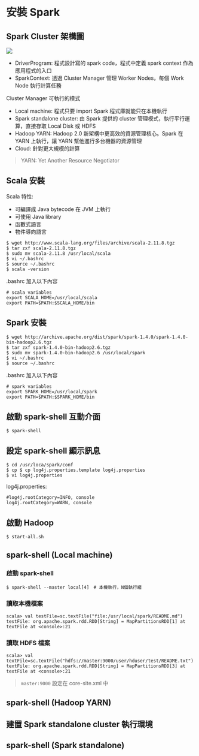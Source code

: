 # 安裝 Spark

## Spark Cluster 架構圖

![](http://spark.apache.org/docs/latest/img/cluster-overview.png)

- DriverProgram: 程式設計寫的 spark code，程式中定義 spark context 作為應用程式的入口
- SparkContext: 透過 Cluster Manager 管理 Worker Nodes，每個 Work Node 執行計算任務

Cluster Manager 可執行的模式
- Local machine: 程式只要 import Spark 程式庫就能只在本機執行
- Spark standalone cluster: 由 Spark 提供的 cluster 管理模式，執行平行運算，直接存取 Local Disk 或 HDFS
- Hadoop YARN: Hadoop 2.0 新架構中更高效的資源管理核心。Spark 在 YARN 上執行，讓 YARN 幫他進行多台機器的資源管理
- Cloud: 針對更大規模的計算

> YARN: Yet Another Resource Negotiator

## Scala 安裝

Scala 特性:
- 可編譯成 Java bytecode 在 JVM 上執行
- 可使用 Java library
- 函數式語言
- 物件導向語言

```shell
$ wget http://www.scala-lang.org/files/archive/scala-2.11.8.tgz
$ tar zxf scala-2.11.8.tgz
$ sudo mv scala-2.11.8 /usr/local/scala
$ vi ~/.bashrc
$ source ~/.bashrc
$ scala -version
```

.bashrc 加入以下內容
```
# scala variables
export SCALA_HOME=/usr/local/scala
export PATH=$PATH:$SCALA_HOME/bin
```

## Spark 安裝
```shell
$ wget http://archive.apache.org/dist/spark/spark-1.4.0/spark-1.4.0-bin-hadoop2.6.tgz
$ tar zxf spark-1.4.0-bin-hadoop2.6.tgz
$ sudo mv spark-1.4.0-bin-hadoop2.6 /usr/local/spark
$ vi ~/.bashrc
$ source ~/.bashrc
```

.bashrc 加入以下內容
```
# spark variables
export SPARK_HOME=/usr/local/spark
export PATH=$PATH:$SPARK_HOME/bin
```

## 啟動 spark-shell 互動介面
```shell
$ spark-shell
```

## 設定 spark-shell 顯示訊息
```shell
$ cd /usr/loca/spark/conf
$ cp $ cp log4j.properties.template log4j.properties
$ vi log4j.properties
```

log4j.properties:
```
#log4j.rootCategory=INFO, console
log4j.rootCategory=WARN, console
```
## 啟動 Hadoop
```shell
$ start-all.sh
```

## spark-shell (Local machine)

### 啟動 spark-shell
```shell
$ spark-shell --master local[4]　# 本機執行，N個執行緒
```

### 讀取本機檔案
```
scala> val testFile=sc.textFile("file:/usr/local/spark/README.md")
testFile: org.apache.spark.rdd.RDD[String] = MapPartitionsRDD[1] at textFile at <console>:21
```

### 讀取 HDFS 檔案
```
scala> val textFile=sc.textFile("hdfs://master:9000/user/hduser/test/README.txt")
textFile: org.apache.spark.rdd.RDD[String] = MapPartitionsRDD[3] at textFile at <console>:21
```
> `master:9000` 設定在 core-site.xml 中

## spark-shell (Hadoop YARN)

## 建置 Spark standalone cluster 執行環境

## spark-shell (Spark standalone)

